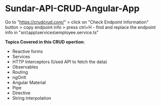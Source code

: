 # Sundar-API-CRUD-Angular-App
Go to "https://crudcrud.com/" > click on "Check Endpoint Information" button > copy endpoint info > press ctrl+H - find and replace the endpoint info in "src\app\services\employee.service.ts"

**Topics Covered in this CRUD opertion**:
- Reactive forms
- Services
- HTTP Interceptors (Used API to fetch the data)
- Observables
- Routing
- ngOnIt
- Angular Material
- Pipe
- Directive
- String interpolation
